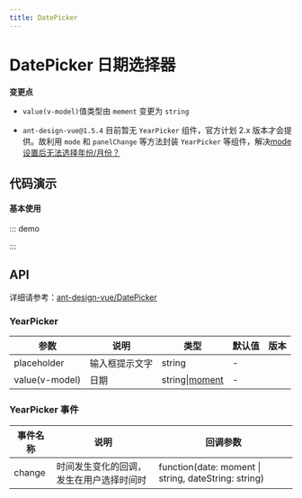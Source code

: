 ```yaml
---
title: DatePicker
---
```


# DatePicker 日期选择器

**变更点**

-   `value(v-model)`值类型由 `mement` 变更为 `string`

-   `ant-design-vue@1.5.4` 目前暂无 `YearPicker` 组件，官方计划 2.x 版本才会提供。故利用 `mode` 和 `panelChange` 等方法封装 `YearPicker` 等组件，解决[mode 设置后无法选择年份/月份？](https://www.antdv.com/docs/vue/faq-cn#%E5%BD%93%E6%88%91%E6%8C%87%E5%AE%9A%E4%BA%86-DatePicker/RangePicker-%E7%9A%84-mode-%E5%B1%9E%E6%80%A7%E5%90%8E%EF%BC%8C%E7%82%B9%E5%87%BB%E5%90%8E%E6%97%A0%E6%B3%95%E9%80%89%E6%8B%A9%E5%B9%B4%E4%BB%BD/%E6%9C%88%E4%BB%BD%EF%BC%9F)

## 代码演示

#### 基本使用

<!-- prettier-ignore -->
::: demo
<template>
    <f-date-picker v-model="date" @change="change" />
    <br />
    <f-month-picker v-model="month" placeholder="选择月份" />
    <br />
    <f-week-picker v-model="week" placeholder="选择周" @change="changeWeek" />
    <br />
    <f-year-picker v-model="year" placeholder="选择年" @change="changeYear" @disabledDate="disabledDate" />
    <br />
    <f-range-picker
        v-model="range"
        @change="changeRange"
        :show-time="{ format: 'HH:mm' }"
        format="YYYY-MM-DD HH:mm"
        :placeholder="['Start Time', 'End Time']"
    />
</template>

<script>
    export default {
        data() {
            return {
                date: '2020-06-06',
                month: '',
                week: '',
                year: '',
                range: [],
            };
        },
        methods: {
            change(date, dateString) {
                console.log(dateString);
            },

            changeWeek(date, dateString) {
                console.log(date, dateString);
            },

            changeYear(date, dateString) {
                console.log(date, dateString);
            },

            changeRange(dates, dateStrings) {
                console.log(dates, dateStrings);
            },

            disabledDate(current) {
                return current;
            }
        },
    };
</script>

:::

## API

详细请参考：[ant-design-vue/DatePicker](https://antdv.com/components/date-picker-cn/#API)

### YearPicker

| 参数           | 说明           | 类型                                   | 默认值 | 版本 |
| -------------- | -------------- | -------------------------------------- | ------ | ---- |
| placeholder    | 输入框提示文字 | string                                 | -      |      |
| value(v-model) | 日期           | string\|[moment](http://momentjs.com/) | -      |      |

### YearPicker 事件

| 事件名称 | 说明 | 回调参数 |
| --- | --- | --- |
| change | 时间发生变化的回调，发生在用户选择时间时 | function(date: moment \| string, dateString: string) |
